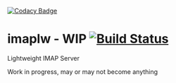 [![Codacy Badge](https://api.codacy.com/project/badge/Grade/1b53779bb2554982836ead4d37256113)](https://app.codacy.com/manual/ztipnis/imaplw?utm_source=github.com&utm_medium=referral&utm_content=ztipnis/imaplw&utm_campaign=Badge_Grade_Dashboard)
# imaplw - WIP [![Build Status](https://travis-ci.com/ztipnis/imaplw.svg?branch=master)](https://travis-ci.com/ztipnis/imaplw)
Lightweight IMAP Server


Work in progress, may or may not become anything

